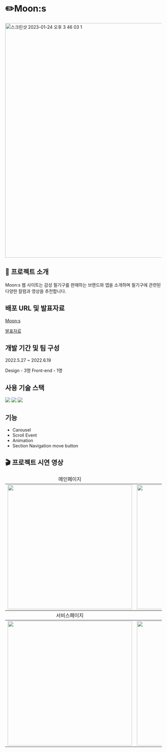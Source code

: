 # ✏️Moon:s
<img width="754" alt="스크린샷 2023-01-24 오후 3 46 03 1" src="https://user-images.githubusercontent.com/83896466/214228828-5e770520-5812-440d-84a4-2d1622f3b1ae.png">

## 🌈 프로젝트 소개
Moon:s 웹 사이트는 감성 필기구를 판매하는 브랜드와 앱을 소개하며 필기구에 관련된 다양한 칼럼과 영상을 추천합니다.

## 배포 URL 및 발표자료
[Moon:s](https://spdhsrnvl123.github.io/Moons/)

[발표자료](https://online.fliphtml5.com/syfst/tnwo/)

## 개발 기간 및 팀 구성
2022.5.27 ~ 2022.6.19

Design - 3명
Front-end - 1명

## 사용 기술 스택
<img src="https://img.shields.io/badge/html-E34F26?style=for-the-badge&logo=html5&logoColor=white" /> <img src="https://img.shields.io/badge/css-1572B6?style=for-the-badge&logo=css3&logoColor=white" /> <img src="https://img.shields.io/badge/javascript-F7DF1E?style=for-the-badge&logo=javascript&logoColor=black" />

## 기능
- Carousel
- Scroll Event
- Animation
- Section Navigation move button

## 🎬 프로젝트 시연 영상
<table>
    <thead>
        <tr style="text-align:center">
            <td>메인페이지</td>
            <td>어바웃페이지</td>
        </tr>
    </thead>
    <tbody>
        <tr>
            <td><img width="400px" src="./presentationGif/%EB%A9%94%EC%9D%B8%ED%8E%98%EC%9D%B4%EC%A7%80.gif" /></td>
            <td><img width="400px" src="./presentationGif/어바웃페이지.gif" /></td>
        </tr>
    </tbody>
        <thead >
        <tr style="text-align:center">
            <td>서비스페이지</td>
            <td>미디어페이지</td>
        </tr>
    </thead>
    <tbody>
        <tr> 
            <td><img width="400px" src="./presentationGif/서비스페이지.gif" /></td>
            <td><img width="400px" src="./presentationGif/미디어페이지.gif" /></td>
        </tr>
    </tbody>
</table>



